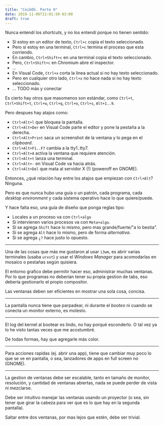 ```yaml
---
title: "CeibOS. Parte 0"
date: 2019-11-06T22:01:50-03:00
draft: true
---
```


Nunca entendí los _shortcuts_, y no los entendí porque no tienen sentido:

* Si estoy en un editor de texto, `Ctrl+c` copia el texto seleccionado.
* Pero si estoy en una terminal, `Ctrl+c` termina el proceso que esta corriendo.
* En cambio, `Ctrl+Shift+c` en una terminal copia el texto seleccionado.
* Pero, `Ctrl+Shift+c` en Chromium abre el inspector.
* ...
* En Visual Code, `Ctrl+x` corta la linea actual si no hay texto seleccionado.
* Pero en cualquier otro lado, `Ctrl+x` no hace nada si no hay texto seleccionado.
* ... TODO más y conectar


Es cierto hay otros que masomenos son estándar, como `Ctrl+t`, `Ctrl+Shift+t`, `Ctrl+w`,
`Ctrl+q`, `Ctrl+o`, `Ctrl+s`, `Alt+1..9`.

Pero despues hay atajos como:

* `Ctrl+Alt+l` que bloquea la pantalla.
* `Ctrl+Alt+Der` en Visual Code parte el editor y pone la pestaña a la derecha.
* `Ctrl+Alt+Print` saca un screenshot de la ventana y lo pega en el _clipboard_.
* `Ctrl+Alt+F1..F7` cambia a la tty1..tty7.
* `Ctrl+Alt+A` activa la ventana que requiere atención.
* `Ctrl+Alt+t` lanza una terminal.
* `Ctrl+Alt+-` en Visual Code va hacia atrás.
* `Ctrl+Alt+Del` que mata al servidor X (!) (poweroff en GNOME).

Entonces, ¿qué relación hay entre los atajos que empiezan con `Ctrl+Alt`? Ninguna.

Pero es que nunca hubo una guía o un patrón, cada programa, cada _desktop environment_
y cada sistema operativo hace lo que quiere/puede.

Y hace falta eso, una guía de diseño que ponga reglas tipo:

* Locales a un proceso va con `Ctrl+algo`
* Si intervienen varios procesos va con `Meta+algo`.
* Si se agrega `Shift` hace lo mismo, pero mas grande/fuerte/"a lo bestia".
* Si se agrega `Alt` hace lo mismo, pero de forma _alternativa_.
* Si se agrega `¿?` hace justo lo opuesto.

---

Una de las cosas que más me gustaron al usar `i3wm`, es abrir varias terminales
(usaba `urxvt`) y usar el _Windows Manager_ para acomodarlas en mosaico o pestañas
según quisiera.

El entorno grafico debe permitir hacer eso, administrar muchas ventanas.
Por lo que programas no deberían tener su propia gestion de tabs,
eso debería gestionarlo el propio compositor.

Las ventanas deben ser eficientes en mostrar una sola cosa, concisa.

---

La pantalla nunca tiene que parpadear, ni durante el _booteo_ ni cuando se conecta
un monitor externo, es molesto.

---

El log del kernel al bootear es lindo, no hay porqué esconderlo.
O tal vez ya lo he visto tantas veces que me acostumbré.

De todas formas, hay que agregarle más color.

---

Para acciones rapidas (ej. abrir una app), tiene que cambiar muy poco 
lo que se ve en pantalla, o sea, lanzadores de apps en full screen no (GNOME).

---

La gestion de ventanas debe ser escalable, tanto en tamaño de monitor, resolución,
y cantidad de ventanas abiertas, nada se puede perder de vista ni mezclarse.

Debe ser intuitivo manejar las ventanas usando un proyector
(o sea, sin tener que girar la cabeza para ver que es lo que hay en la segunda pantalla).

Saltar entre dos ventanas, por mas lejos que estén, debe ser trivial.